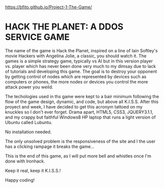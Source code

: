 https://bfito.github.io/Project-1-The-Game/

HACK THE PLANET: A DDOS SERVICE GAME
====================================

The name of the game is Hack the Planet, inspired on a line of Iain Softley's movie Hackers with Angelina Jolie, a classic, you should watch it. The games is a simple strategy game, typically vs AI but in this version player vs. player which has never been done very much to my dimsay due to lack of tutorials and developing this game. The goal is to destroy your opponent by getting control of nodes which are represented by devices such as computers or phones, the more nodes or devices you control the more attack power you weild.

The techologies used in ths game were kept to a bair minimum following the flow of the game design, dynamic, and code, but above all K.I.S.S. After this proyect and week, I have decided to get this acronym tattoed on my knuckles so I don't ever forget. Drama apart, HTML5, CSS3, JQUERY3.1.1, and my crappy but faithful Windows8 HP laptop that runs a light version of Ubuntu called Lubuntu.

No installation needed.

The only unsolved problem is the responsiveness of the site and I the user has a clicking rampage it breaks the game...

This is the end of this game, as I will put more bell and whistles once I'm done with Ironhack.

Keep it real, keep it K.I.S.S.!

Happy coding!
